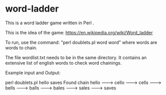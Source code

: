 # word-ladder
This is a word ladder game written in Perl .

This is the idea of the game: https://en.wikipedia.org/wiki/Word_ladder

To run, use the command: "perl doublets.pl word word"
where words are words to chain.

The file wordlist.txt needs to be in the same directory. It contains an extensive list of english words to check word chainings.

Example input and Output:

perl doublets.pl hello saves
Found chain
hello ---> cello ---> cells ---> bells ---> balls ---> bales ---> sales ---> saves 

  
  

